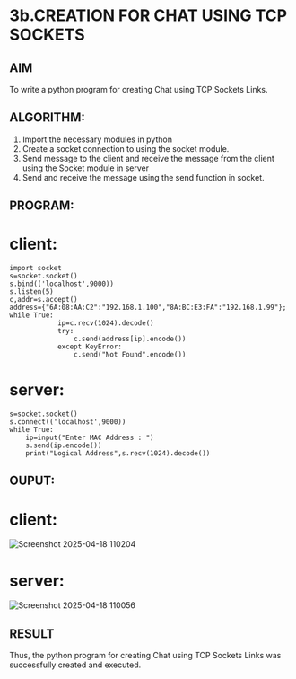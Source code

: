 # 3b.CREATION FOR CHAT USING TCP SOCKETS
## AIM
To write a python program for creating Chat using TCP Sockets Links.
## ALGORITHM:
1. Import the necessary modules in python
2. Create a socket connection to using the socket module.
3. Send message to the client and receive the message from the client using the Socket module in
 server
4. Send and receive the message using the send function in socket.
## PROGRAM:
# client:
```
import socket 
s=socket.socket() 
s.bind(('localhost',9000)) 
s.listen(5) 
c,addr=s.accept() 
address={"6A:08:AA:C2":"192.168.1.100","8A:BC:E3:FA":"192.168.1.99"}; 
while True: 
            ip=c.recv(1024).decode() 
            try: 
                c.send(address[ip].encode()) 
            except KeyError: 
                c.send("Not Found".encode())
```
# server:
```import socket
s=socket.socket() 
s.connect(('localhost',9000)) 
while True: 
    ip=input("Enter MAC Address : ")  
    s.send(ip.encode()) 
    print("Logical Address",s.recv(1024).decode())
```

## OUPUT:
# client:
![Screenshot 2025-04-18 110204](https://github.com/user-attachments/assets/6b28a67c-3382-4cfe-a258-3725907b035d)


# server:
![Screenshot 2025-04-18 110056](https://github.com/user-attachments/assets/0c14c86f-da30-4020-8531-d84f69cae751)

## RESULT
Thus, the python program for creating Chat using TCP Sockets Links was successfully 
created and executed.
